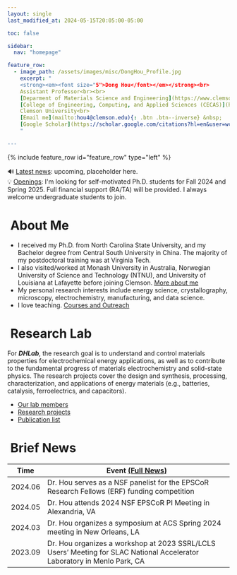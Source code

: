 ```yaml
---
layout: single
last_modified_at: 2024-05-15T20:05:00-05:00

toc: false

sidebar:
  nav: "homepage"

feature_row:
  - image_path: /assets/images/misc/DongHou_Profile.jpg
    excerpt: "
    <strong><em><font size="5">Dong Hou</font></em></strong><br>
    Assistant Professor<br><br>
    [Deparment of Materials Science and Engineering](https://www.clemson.edu/cecas/departments/mse/index.html)<br>
    [College of Engineering, Computing, and Applied Sciences (CECAS)](https://www.clemson.edu/cecas/index.html)<br>
    Clemson University<br>
    [Email me](mailto:hou4@clemson.edu){: .btn .btn--inverse} &nbsp;
    [Google Scholar](https://scholar.google.com/citations?hl=en&user=wc392IUAAAAJ){: .btn .btn--inverse}
    "

---
```


{% include feature_row id="feature_row" type="left" %}

<div class="notice--success">
  🔊 <a href="/index.html#brief-news">Latest news</a>: upcoming, placeholder here.<br>
  💡 <a href="/assets/Openings.pdf">Openings</a>: I'm looking for self-motivated Ph.D. students for Fall 2024 and Spring 2025. Full financial support (RA/TA) will be provided. I always welcome undergraduate students to join.<br>
</div>

# <i class="fa fa-feather-alt fa-fw"></i>&nbsp;About Me
<p><ul>
  <li>I received my Ph.D. from North Carolina State University, and my Bachelor degree from Central South University in China. The majority of my postdoctoral training was at Virginia Tech.</li>
  <li>I also visited/worked at Monash University in Australia, Norwegian University of Science and Technology (NTNU), and University of Louisiana at Lafayette before joining Clemson. <a href="/bio/index.html">More about me</a><br /></li>
  <li>My personal research interests include energy science, crystallography, microscopy, electrochemistry, manufacturing, and data science.<br /></li>
  <li>I love teaching. <a href="/teaching/index.html">Courses and Outreach</a><br /></li>
</ul></p>

# <i class="fa fa-layer-group fa-fw"></i>&nbsp;Research Lab
<p>
  For <strong><em>DHLab</em></strong>, the research goal is to understand and control materials properties for electrochemical energy applications, as well as to contribute to the fundamental progress of materials electrochemistry and solid-state physics. The research projects cover the design and synthesis, processing, characterization, and applications of energy materials (e.g., batteries, catalysis, ferroelectrics, and capacitors).<br />
  <ul>
    <li><a href="/group/index.html">Our lab members</a> <br /></li>
    <li><a href="/projects/index.html">Research projects</a> <br /></li>
    <li><a href="/products/index.html">Publication list</a> <br /></li>
  </ul>
</p>

# <i class="fa fa-seedling fa-fw"></i>&nbsp;Brief News
<table>
  <thead>
    <tr>
      <th>Time</th>
      <th>Event <a href="/posts/index.html">(Full News)</a></th>
    </tr>
  </thead>
  <tbody>
    <tr>
      <td>2024.06</td>
      <td>Dr. Hou serves as a NSF panelist for the EPSCoR Research Fellows (ERF) funding competition</td>
    </tr>
    <tr>
      <td>2024.05</td>
      <td>Dr. Hou attends 2024 NSF EPSCoR PI Meeting in Alexandria, VA</td>
    </tr>
    <tr>
      <td>2024.03</td>
      <td>Dr. Hou organizes a symposium at ACS Spring 2024 meeting in New Orleans, LA</td>
    </tr>
    <tr>
      <td>2023.09</td>
      <td>Dr. Hou organizes a workshop at 2023 SSRL/LCLS Users’ Meeting for SLAC National Accelerator Laboratory in Menlo Park, CA</td>
    </tr>
  </tbody>
</table>

<!-- <tr><td>2024.01</td><td>Dr. Hou joines Department of Materials Science and Engineering, Clemson University</td></tr> -->
